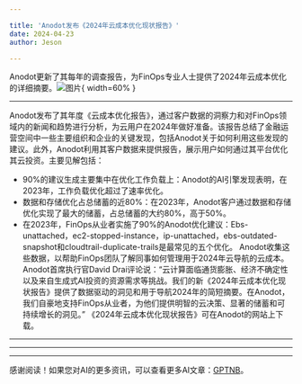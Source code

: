```yaml
---

title: 'Anodot发布《2024年云成本优化现状报告》'
date: 2024-04-23
author: Jeson

---
```


Anodot更新了其每年的调查报告，为FinOps专业人士提供了2024年云成本优化的详细摘要。![图片](https://ai-techpark.com/wp-content/uploads/2024/04/Anodot-releases-960x540.jpg){ width=60% }

---
Anodot发布了其年度《云成本优化报告》，通过客户数据的洞察力和对FinOps领域内的新闻和趋势进行分析，为云用户在2024年做好准备。该报告总结了金融运营空间中一些主要组织和企业的关键发现，包括Anodot关于如何利用这些发现的建议。此外，Anodot利用其客户数据来提供报告，展示用户如何通过其平台优化其云投资。主要见解包括：
- 90%的建议生成主要集中在优化工作负载上：Anodot的AI引擎发现表明，在2023年，工作负载优化超过了速率优化。
- 数据和存储优化占总储蓄的近80%：在2023年，Anodot客户通过数据和存储优化实现了最大的储蓄，占总储蓄的大约80%，高于50%。
- 在2023年，FinOps从业者实施了90%的Anodot优化建议：Ebs-unattached，ec2-stopped-instance，ip-unattached，ebs-outdated-snapshot和cloudtrail-duplicate-trails是最常见的五个优化。
Anodot收集这些数据，以帮助FinOps团队了解同事如何管理用于2024年云导航的云成本。
Anodot首席执行官David Drai评论说：“云计算面临通货膨胀、经济不确定性以及来自生成式AI投资的资源需求等挑战。我们的新《2024年云成本优化现状报告》提供了数据驱动的洞见和用于导航2024年的简短摘要。在Anodot，我们自豪地支持FinOps从业者，为他们提供明智的云决策、显著的储蓄和可持续增长的洞见。”
《2024年云成本优化现状报告》可在Anodot的网站上下载。  

---
---

---
感谢阅读！如果您对AI的更多资讯，可以查看更多AI文章：[GPTNB](https://gptnb.com)。